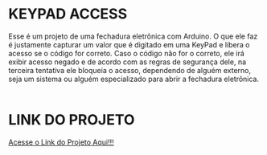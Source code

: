 # KEYPAD ACCESS

Esse é um projeto de uma fechadura eletrônica com Arduino. O que ele faz é justamente capturar um valor que é digitado em uma KeyPad e libera o acesso se o código for correto. Caso o código não for o correto, ele irá exibir acesso negado e de acordo com as regras de segurança dele, na terceira tentativa ele bloqueia o acesso, dependendo de alguém externo, seja um sistema ou alguém especializado para abrir a fechadura eletrônica.<br></br>

# LINK DO PROJETO
[Acesse o Link do Projeto Aqui!!!](https://wokwi.com/projects/406610402513610753)
